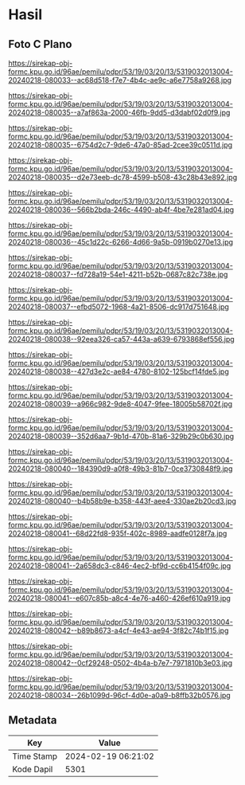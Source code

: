 # Hasil

## Foto C Plano

https://sirekap-obj-formc.kpu.go.id/96ae/pemilu/pdpr/53/19/03/20/13/5319032013004-20240218-080033--ac68d518-f7e7-4b4c-ae9c-a6e7758a9268.jpg

https://sirekap-obj-formc.kpu.go.id/96ae/pemilu/pdpr/53/19/03/20/13/5319032013004-20240218-080035--a7af863a-2000-46fb-9dd5-d3dabf02d0f9.jpg

https://sirekap-obj-formc.kpu.go.id/96ae/pemilu/pdpr/53/19/03/20/13/5319032013004-20240218-080035--6754d2c7-9de6-47a0-85ad-2cee39c0511d.jpg

https://sirekap-obj-formc.kpu.go.id/96ae/pemilu/pdpr/53/19/03/20/13/5319032013004-20240218-080035--d2e73eeb-dc78-4599-b508-43c28b43e892.jpg

https://sirekap-obj-formc.kpu.go.id/96ae/pemilu/pdpr/53/19/03/20/13/5319032013004-20240218-080036--566b2bda-246c-4490-ab4f-4be7e281ad04.jpg

https://sirekap-obj-formc.kpu.go.id/96ae/pemilu/pdpr/53/19/03/20/13/5319032013004-20240218-080036--45c1d22c-6266-4d66-9a5b-0919b0270e13.jpg

https://sirekap-obj-formc.kpu.go.id/96ae/pemilu/pdpr/53/19/03/20/13/5319032013004-20240218-080037--fd728a19-54e1-4211-b52b-0687c82c738e.jpg

https://sirekap-obj-formc.kpu.go.id/96ae/pemilu/pdpr/53/19/03/20/13/5319032013004-20240218-080037--efbd5072-1968-4a21-8506-dc917d751648.jpg

https://sirekap-obj-formc.kpu.go.id/96ae/pemilu/pdpr/53/19/03/20/13/5319032013004-20240218-080038--92eea326-ca57-443a-a639-6793868ef556.jpg

https://sirekap-obj-formc.kpu.go.id/96ae/pemilu/pdpr/53/19/03/20/13/5319032013004-20240218-080038--427d3e2c-ae84-4780-8102-125bcf14fde5.jpg

https://sirekap-obj-formc.kpu.go.id/96ae/pemilu/pdpr/53/19/03/20/13/5319032013004-20240218-080039--a966c982-9de8-4047-9fee-18005b58702f.jpg

https://sirekap-obj-formc.kpu.go.id/96ae/pemilu/pdpr/53/19/03/20/13/5319032013004-20240218-080039--352d6aa7-9b1d-470b-81a6-329b29c0b630.jpg

https://sirekap-obj-formc.kpu.go.id/96ae/pemilu/pdpr/53/19/03/20/13/5319032013004-20240218-080040--184390d9-a0f8-49b3-81b7-0ce3730848f9.jpg

https://sirekap-obj-formc.kpu.go.id/96ae/pemilu/pdpr/53/19/03/20/13/5319032013004-20240218-080040--b4b58b9e-b358-443f-aee4-330ae2b20cd3.jpg

https://sirekap-obj-formc.kpu.go.id/96ae/pemilu/pdpr/53/19/03/20/13/5319032013004-20240218-080041--68d22fd8-935f-402c-8989-aadfe0128f7a.jpg

https://sirekap-obj-formc.kpu.go.id/96ae/pemilu/pdpr/53/19/03/20/13/5319032013004-20240218-080041--2a658dc3-c846-4ec2-bf9d-cc6b4154f09c.jpg

https://sirekap-obj-formc.kpu.go.id/96ae/pemilu/pdpr/53/19/03/20/13/5319032013004-20240218-080041--e607c85b-a8c4-4e76-a460-426ef610a919.jpg

https://sirekap-obj-formc.kpu.go.id/96ae/pemilu/pdpr/53/19/03/20/13/5319032013004-20240218-080042--b89b8673-a4cf-4e43-ae94-3f82c74b1f15.jpg

https://sirekap-obj-formc.kpu.go.id/96ae/pemilu/pdpr/53/19/03/20/13/5319032013004-20240218-080042--0cf29248-0502-4b4a-b7e7-7971810b3e03.jpg

https://sirekap-obj-formc.kpu.go.id/96ae/pemilu/pdpr/53/19/03/20/13/5319032013004-20240218-080034--26b1099d-96cf-4d0e-a0a9-b8ffb32b0576.jpg


## Metadata

| Key        | Value               |
| ---------- | ------------------- |
| Time Stamp | 2024-02-19 06:21:02 |
| Kode Dapil | 5301                |



